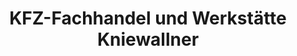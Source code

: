 ---
title: "KFZ-Fachhandel und Werkstätte Kniewallner"
url: /gnas/kfz-fachhandel-und-werkstaette-kniewallner/
shop: Autohaus
---